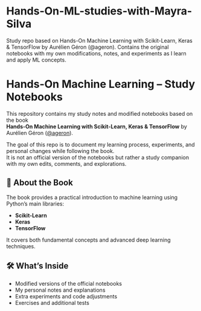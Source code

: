 # Hands-On-ML-studies-with-Mayra-Silva
Study repo based on Hands-On Machine Learning with Scikit-Learn, Keras &amp; TensorFlow by Aurélien Géron (@ageron). Contains the original notebooks with my own modifications, notes, and experiments as I learn and apply ML concepts.


# Hands-On Machine Learning – Study Notebooks

This repository contains my study notes and modified notebooks based on the book  
**Hands-On Machine Learning with Scikit-Learn, Keras & TensorFlow** by Aurélien Géron ([@ageron](https://github.com/ageron)).

The goal of this repo is to document my learning process, experiments, and personal changes while following the book.  
It is not an official version of the notebooks but rather a study companion with my own edits, comments, and explorations.


## 📘 About the Book
The book provides a practical introduction to machine learning using Python’s main libraries:
- **Scikit-Learn**
- **Keras**
- **TensorFlow**

It covers both fundamental concepts and advanced deep learning techniques.

## 🛠️ What’s Inside
- Modified versions of the official notebooks  
- My personal notes and explanations  
- Extra experiments and code adjustments  
- Exercises and additional tests  

